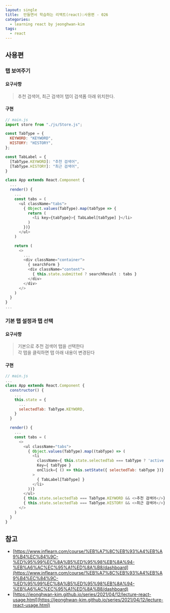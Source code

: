 ```yaml
---
layout: single
title:  만들면서 학습하는 리액트(react):사용편 - 026
categories: 
  - learning react by jeonghwan-kim
tags: 
  - react
---
```


## 사용편

### 탭 보여주기

#### 요구사항

> 추천 검색어, 최근 검색어 탭이 검색폼 아래 위치한다.

#### 구현

```javascript
// main.js
import store from "./js/Store.js";

const TabType = {
  KEYWORD: "KEYWORD",
  HISTORY: "HISTORY",
};

const TabLabel = {
  [TabType.KEYWORD]: "추천 검색어",
  [TabType.HISTORY]: "최근 검색어",
}

class App extends React.Component {
  ...
  render() {
    ...
    const tabs = (
      <ul className="tabs">
        { Object.values(TabType).map(tabType => {
          return (
            <li key={tabType}>{ TabLabel[tabType] }</li>
          )
        })}
      </ul>
    )

    return (
      <>
        ...
        <div className="container">
          { searchForm }
          <div className="content">
            { this.state.submitted ? searchResult : tabs }
          </div>
        </div>
      </>
    )
  }
}
...
```

### 기본 탭 설정과 탭 선택

#### 요구사항

> 기본으로 추천 검색어 탭을 선택한다   
> 각 탭을 클릭하면 탭 아래 내용이 변경된다

#### 구현

```javascript
// main.js
...
class App extends React.Component {
  constructor() {
    ...
    this.state = {
      ...
      selectedTab: TabType.KEYWORD,
    }
  }

  render() {
    ...
    const tabs = (
      <>
        <ul className="tabs">
          { Object.values(TabType).map((tabType) => (
            <li
              className={ this.state.selectedTab === tabType ? 'active' : ''}
              Key={ tabType }
              onClick={ () => this.setState({ selectedTab: tabType })}
            >
              { TabLabel[TabType] }
            </li>
          ))}
        </ul>
        { this.state.selectedTab === TabType.KEYWORD && <>추천 검색어</>}
        { this.state.selectedTab === TabType.HISTORY && <>최근 검색어</>}
      </>
    )
  }
}
```

## 참고
- [https://www.inflearn.com/course/%EB%A7%8C%EB%93%A4%EB%A9%B4%EC%84%9C-%ED%95%99%EC%8A%B5%ED%95%98%EB%8A%94-%EB%A6%AC%EC%95%A1%ED%8A%B8/dashboard](https://www.inflearn.com/course/%EB%A7%8C%EB%93%A4%EB%A9%B4%EC%84%9C-%ED%95%99%EC%8A%B5%ED%95%98%EB%8A%94-%EB%A6%AC%EC%95%A1%ED%8A%B8/dashboard)
- [https://jeonghwan-kim.github.io/series/2021/04/12/lecture-react-usage.html](https://jeonghwan-kim.github.io/series/2021/04/12/lecture-react-usage.html)
